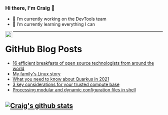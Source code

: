 ### Hi there, I'm Craig 👋

<!--
**CraigTeelFugro/CraigTeelFugro** is a ✨ _special_ ✨ repository because its `README.md` (this file) appears on your GitHub profile.

Here are some ideas to get you started:
-->

- 🔭 I’m currently working on the DevTools team
- 🌱 I’m currently learning everything I can

[<img align="left" alt="Craig Teel | LinkedIn" width="22px" src="https://cdn.jsdelivr.net/npm/simple-icons@v3/icons/linkedin.svg" />][linkedin]

---

# GitHub Blog Posts

<!-- BLOG-POST-LIST:START -->
- [16 efficient breakfasts of open source technologists from around the world](https://opensource.com/article/21/5/breakfast)
- [My family&#039;s Linux story](https://opensource.com/article/21/5/my-linux-story)
- [What you need to know about Quarkus in 2021](https://opensource.com/article/21/5/quarkus)
- [3 key considerations for your trusted compute base](https://opensource.com/article/21/5/trusted-compute-base)
- [Processing modular and dynamic configuration files in shell](https://opensource.com/article/21/5/processing-configuration-files-shell)
<!-- BLOG-POST-LIST:END -->

## [![Craig's github stats](https://github-readme-stats.vercel.app/api?username=craigteelfugro)](https://github.com/anuraghazra/github-readme-stats)


[linkedin]: https://linkedin.com/in/craig-teel-b8786771
